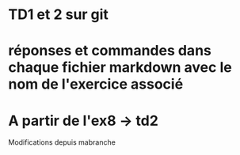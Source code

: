 # TD1 et 2 sur git
# réponses et commandes dans chaque fichier markdown avec le nom de l'exercice associé
# A partir de l'ex8 -> td2
Modifications depuis mabranche